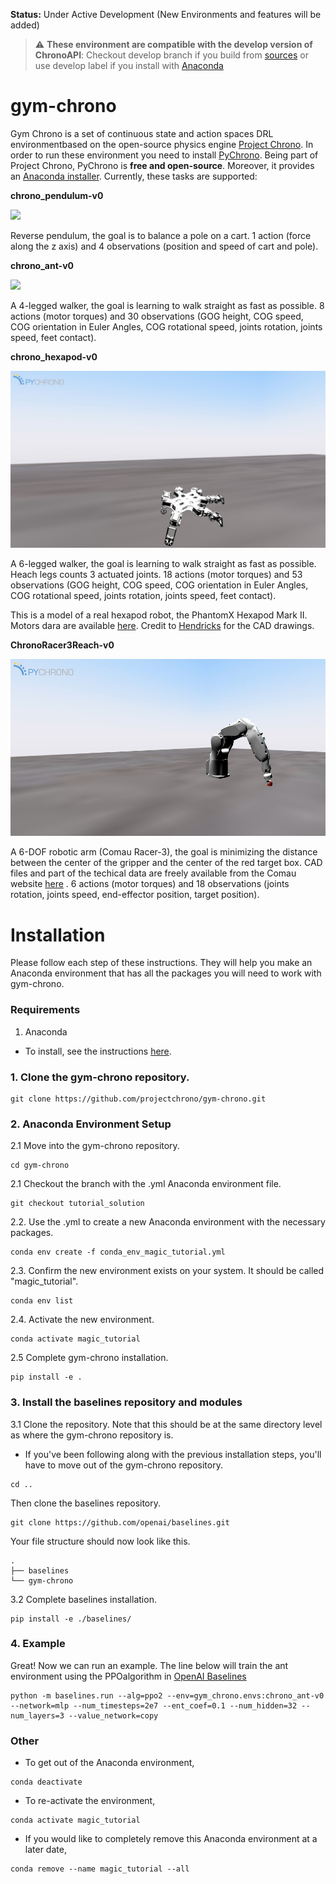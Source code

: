 **Status:** Under Active Development (New Environments and features will be added)
> :warning: **These environment are compatible with the develop version of ChronoAPI**: Checkout develop branch if you build from [sources](https://github.com/projectchrono/chrono) or use develop label if you install with [Anaconda](https://anaconda.org/projectchrono/pychrono)
# gym-chrono

Gym Chrono is a set of continuous state and action spaces DRL environmentbased on the open-source physics engine [Project Chrono](https://projectchrono.org/). 
In order to run these environment you need to install [PyChrono](https://projectchrono.org/pychrono/). 
Being part of Project Chrono, PyChrono is **free and open-source**. Moreover, it provides an [Anaconda installer](https://anaconda.org/projectchrono/pychrono).
Currently, these tasks are supported:

**chrono_pendulum-v0** 


![](http://projectchrono.org/assets/manual/Tutorial_tensorflow_pendulum.jpg)

Reverse pendulum, the goal is to balance a pole on a cart.  1 action (force along the z axis) and 4 observations (position and speed of cart and pole).

**chrono_ant-v0** 


![](http://projectchrono.org/assets/manual/Tutorial_tensorflow_ant.jpg)

A 4-legged walker, the goal is learning to walk straight as fast as possible. 8 actions (motor torques) and 30 observations (GOG height, COG speed, COG orientation in Euler Angles, COG rotational speed, joints rotation, joints speed, feet contact).

**chrono_hexapod-v0** 


![](https://github.com/projectchrono/chrono-web-assets/blob/master/Images/Hexapod.jpg)

A 6-legged walker, the goal is learning to walk straight as fast as possible. Heach legs counts 3 actuated joints.
18 actions (motor torques) and 53 observations (GOG height, COG speed, COG orientation in Euler Angles, COG rotational speed, joints rotation, joints speed, feet contact).

This is a model of a real hexapod robot, the PhantomX Hexapod Mark II. Motors dara are available [here](https://trossenrobotics.com/dynamixel-ax-12-robot-actuator.aspx). Credit to [Hendricks](https://grabcad.com/hendricks-1) for the CAD drawings.

**ChronoRacer3Reach-v0** 


![](https://github.com/projectchrono/chrono-web-assets/blob/master/Images/Comau.jpg)

A 6-DOF robotic arm (Comau Racer-3), the goal is minimizing the distance between the center of the gripper and the center of the red target box. CAD files and part of the techical data are freely available from the Comau website [here](https://www.comau.com/IT/le-nostre-competenze/robotics/robot-team/racer-3-063) .
6 actions (motor torques) and 18 observations (joints rotation, joints speed, end-effector position, target position).

# Installation
Please follow each step of these instructions. They will help you make an Anaconda environment that has all the packages you will need to work with gym-chrono.

### Requirements
1. Anaconda
- To install, see the instructions [here](https://docs.anaconda.com/anaconda/install/).

### 1. Clone the gym-chrono repository.
```
git clone https://github.com/projectchrono/gym-chrono.git
```

### 2. Anaconda Environment Setup
2.1 Move into the gym-chrono repository.
```
cd gym-chrono
```

2.1 Checkout the branch with the .yml Anaconda environment file.
```
git checkout tutorial_solution
```

2.2. Use the .yml to create a new Anaconda environment with the necessary packages.
```
conda env create -f conda_env_magic_tutorial.yml
```
2.3. Confirm the new environment exists on your system. It should be called "magic_tutorial".
```
conda env list
```
2.4. Activate the new environment.
```
conda activate magic_tutorial
```
2.5 Complete gym-chrono installation.
```
pip install -e .
```

### 3. Install the baselines repository and modules
3.1 Clone the repository. Note that this should be at the same directory level as where the gym-chrono repository is.
- If you've been following along with the previous installation steps, you'll have to move out of the gym-chrono repository.
```
cd ..
```
Then clone the baselines repository.
```
git clone https://github.com/openai/baselines.git
```
Your file structure should now look like this.
```
.
├── baselines
└── gym-chrono
```
3.2 Complete baselines installation.
```
pip install -e ./baselines/
```

### 4. Example
Great! Now we can run an example. The line below will train the ant environment using the PPOalgorithm in [OpenAI Baselines](https://github.com/openai/baselines)
```
python -m baselines.run --alg=ppo2 --env=gym_chrono.envs:chrono_ant-v0 --network=mlp --num_timesteps=2e7 --ent_coef=0.1 --num_hidden=32 --num_layers=3 --value_network=copy
```

### Other
- To get out of the Anaconda environment,
```
conda deactivate
```
- To re-activate the environment,
```
conda activate magic_tutorial
```
- If you would like to completely remove this Anaconda environment at a later date,
```
conda remove --name magic_tutorial --all
```
